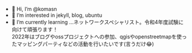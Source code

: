 - 👋 Hi, I’m @komasn
- 👀 I’m interested in jekyll, blog, ubuntu
- 🌱 I’m currently learning ...ネットワークスペシャリスト。令和4年度試験に向けて頑張ります！  
2022年はブログやossプロジェクトへの参加、qgisやopenstreetmapを使ったマッピングパーティなどの活動を行いたいです(言うだけ😂)

<!---
komasn/komasn is a ✨ special ✨ repository because its `README.md` (this file) appears on your GitHub profile.
You can click the Preview link to take a look at your changes.
--->
